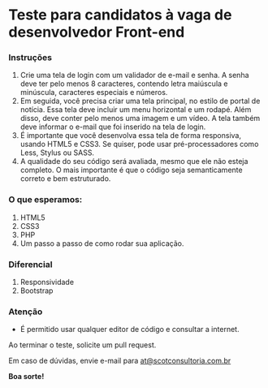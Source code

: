 # Teste para candidatos à vaga de desenvolvedor Front-end

### Instruções
1. Crie uma tela de login com um validador de e-mail e senha. A senha deve ter pelo menos 8 caracteres, contendo letra maiúscula e minúscula, caracteres especiais e números.
2. Em seguida, você precisa criar uma tela principal, no estilo de portal de notícia. Essa tela deve incluir um menu horizontal e um rodapé. Além disso, deve conter pelo menos uma imagem e um vídeo. A tela também deve informar o e-mail que foi inserido na tela de login.
3. É importante que você desenvolva essa tela de forma responsiva, usando HTML5 e CSS3. Se quiser, pode usar pré-processadores como Less, Stylus ou SASS.
4. A qualidade do seu código será avaliada, mesmo que ele não esteja completo. O mais importante é que o código seja semanticamente correto e bem estruturado.

### O que esperamos:
1. HTML5
2. CSS3
3. PHP
4. Um passo a passo de como rodar sua aplicação.

### Diferencial
1. Responsividade
2. Bootstrap

### Atenção

* É permitido usar qualquer editor de código e consultar a internet.

Ao terminar o teste, solicite um pull request. 

Em caso de dúvidas, envie e-mail para at@scotconsultoria.com.br

**Boa sorte!**
